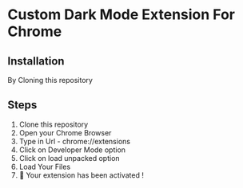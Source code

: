 # Custom Dark Mode Extension For Chrome



## Installation

By Cloning this repository

## Steps

1. Clone this repository
2. Open your Chrome Browser
3. Type in Url - chrome://extensions
4. Click on Developer Mode option
5. Click on load unpacked option
6. Load Your Files
7. :tada: Your extension has been activated !

